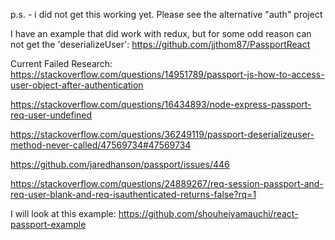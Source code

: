 p.s. - i did not get this working yet. Please see the alternative "auth" project

I have an example that did work with redux, but for some odd reason can not get the 'deserializeUser': https://github.com/jjthom87/PassportReact

Current Failed Research:
https://stackoverflow.com/questions/14951789/passport-js-how-to-access-user-object-after-authentication

https://stackoverflow.com/questions/16434893/node-express-passport-req-user-undefined

https://stackoverflow.com/questions/36249119/passport-deserializeuser-method-never-called/47569734#47569734

https://github.com/jaredhanson/passport/issues/446

https://stackoverflow.com/questions/24889267/req-session-passport-and-req-user-blank-and-req-isauthenticated-returns-false?rq=1

I will look at this example: https://github.com/shouheiyamauchi/react-passport-example